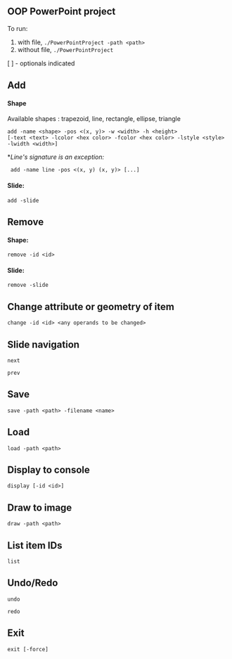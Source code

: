 ## OOP PowerPoint project

To run: 
1) with file, `./PowerPointProject -path <path>`
2) without file, `./PowerPointProject`

[  ] - optionals indicated

## Add
#### Shape

Available shapes : trapezoid, line, rectangle, ellipse, triangle

```
add -name <shape> -pos <(x, y)> -w <width> -h <height> 
[-text <text> -lcolor <hex color> -fcolor <hex color> -lstyle <style> -lwidth <width>]
```
**Line's signature is an exception:*
```
 add -name line -pos <(x, y) (x, y)> [...]
```
#### Slide:
```
add -slide
```

## Remove
#### Shape:
```
remove -id <id>
```
#### Slide:
```
remove -slide
```
## Change attribute or geometry of item
```
change -id <id> <any operands to be changed>
```

## Slide navigation
```
next      
```
```
prev      
```
## Save
```
save -path <path> -filename <name>
```
## Load
```
load -path <path>
```
## Display to console
```
display [-id <id>]
```
## Draw to image
```
draw -path <path>
```
## List item IDs
```
list
```
## Undo/Redo
```
undo
```

```
redo
```

## Exit
```
exit [-force]
```
